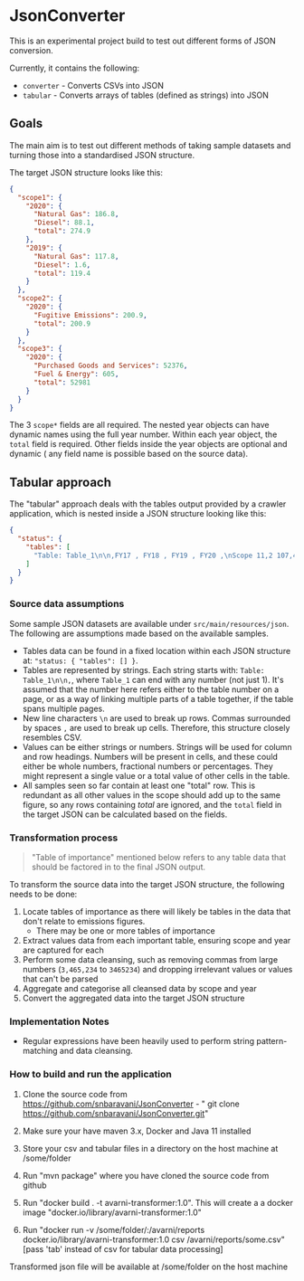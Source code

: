# JsonConverter

This is an experimental project build to test out different forms of JSON conversion.

Currently, it contains the following:

- `converter` - Converts CSVs into JSON
- `tabular` - Converts arrays of tables (defined as strings) into JSON

## Goals

The main aim is to test out different methods of taking sample datasets and turning those into a standardised JSON
structure.

The target JSON structure looks like this:

```json
{
  "scope1": {
    "2020": {
      "Natural Gas": 186.8,
      "Diesel": 88.1,
      "total": 274.9
    },
    "2019": {
      "Natural Gas": 117.8,
      "Diesel": 1.6,
      "total": 119.4
    }
  },
  "scope2": {
    "2020": {
      "Fugitive Emissions": 200.9,
      "total": 200.9
    }
  },
  "scope3": {
    "2020": {
      "Purchased Goods and Services": 52376,
      "Fuel & Energy": 605,
      "total": 52981
    }
  }
}
```

The 3 `scope*` fields are all required. The nested year objects can have dynamic names using the full year number.
Within each year object, the `total` field is required. Other fields inside the year objects are optional and dynamic (
any field name is possible based on the source data).

## Tabular approach

The "tabular" approach deals with the tables output provided by a crawler application, which is nested inside a JSON
structure looking like this:

```json
{
  "status": {
    "tables": [
      "Table: Table_1\n\n,FY17 , FY18 , FY19 , FY20 ,\nScope 11,2 107,452 , 99,008 , 117,956 , 118,100"
    ]
  }
}
```

### Source data assumptions

Some sample JSON datasets are available under `src/main/resources/json`. The following are assumptions made based on the
available samples.

- Tables data can be found in a fixed location within each JSON structure at: `"status: { "tables": [] }`.
- Tables are represented by strings. Each string starts with: `Table: Table_1\n\n,`, where `Table_1` can end with any
  number (not just 1). It's assumed that the number here refers either to the table number on a page, or as a way of
  linking multiple parts of a table together, if the table spans multiple pages.
- New line characters `\n` are used to break up rows. Commas surrounded by spaces ` , ` are used to break up cells.
  Therefore, this structure closely resembles CSV.
- Values can be either strings or numbers. Strings will be used for column and row headings. Numbers will be present in
  cells, and these could either be whole numbers, fractional numbers or percentages. They might represent a single value
  or a total value of other cells in the table.
- All samples seen so far contain at least one "total" row. This is redundant as all other values in the scope should
  add up to the same figure, so any rows containing *total* are ignored, and the `total` field in the target JSON can be
  calculated based on the fields.

### Transformation process

> "Table of importance" mentioned below refers to any table data that should be factored in to the final JSON output.

To transform the source data into the target JSON structure, the following needs to be done:

1. Locate tables of importance as there will likely be tables in the data that don't relate to emissions figures.
    - There may be one or more tables of importance
2. Extract values data from each important table, ensuring scope and year are captured for each
3. Perform some data cleansing, such as removing commas from large numbers (`3,465,234` to `3465234`) and dropping
   irrelevant values or values that can't be parsed
5. Aggregate and categorise all cleansed data by scope and year
6. Convert the aggregated data into the target JSON structure

### Implementation Notes

- Regular expressions have been heavily used to perform string pattern-matching and data cleansing.

### How to build and run the application 

1. Clone the source code from https://github.com/snbaravani/JsonConverter - "
git clone https://github.com/snbaravani/JsonConverter.git"

1. Make sure your have maven 3.x, Docker and Java 11 installed 

2. Store your csv and tabular files in a directory on the host machine at /some/folder

3. Run "mvn package" where you have cloned the source code from github

4. Run "docker build . -t avarni-transformer:1.0". This will create a a docker image "docker.io/library/avarni-transformer:1.0"

5. Run "docker run -v /some/folder/:/avarni/reports docker.io/library/avarni-transformer:1.0 csv /avarni/reports/some.csv" [pass 'tab' instead of csv for tabular data processing]

Transformed json file will be available at /some/folder on the host machine